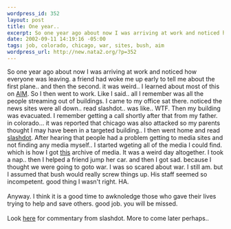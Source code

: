 ```yaml
--- 
wordpress_id: 352
layout: post
title: One year..
excerpt: So one year ago about now I was arriving at work and noticed how everyone was leaving. a friend had woke me up early to tell me about the first plane.. and then the second. it was weird.. I learned about most of this on AIM. So I then went to work. Like I said.. all I remember was all the people streaming out of buildings. I came to my office sat there. noticed th...
date: 2002-09-11 14:19:16 -05:00
tags: job, colorado, chicago, war, sites, bush, aim
wordpress_url: http://new.nata2.org/?p=352
---
```

So one year ago about now I was arriving at work and noticed how everyone was leaving. a friend had woke me up early to tell me about the first plane.. and then the second. it was weird.. I learned about most of this on <a href="http://www.aim.com">AIM</a>. So I then went to work. Like I said.. all I remember was all the people streaming out of buildings. I came to my office sat there. noticed the news sites were all down.. read slashdot.. was like.. WTF. Then my building was evacuated. I remember getting a call shortly after that from my father. in colorado... it was reported that chicago was also attacked so my parents thought I may have been in a targeted building.. I then went home and read <a href="http://slashdot.org/article.pl?sid=01/09/11/1547207">slashdot</a>. After hearing that people had a problem getting to media sites and not finding any media myself.. I started wgeting all of the media I could find. which is how I got <a href="http://nata2.info/?path=pictures%2Fmisc%2F09-11-2001">this</a> archive of media. It was a weird day altogether. I took a nap.. then I helped a friend jump her car. and then I got sad. because I thought we were going to goto war. I was so scared about war. I still am. but I assumed that bush would really screw things up. His staff seemed so incompetent. good thing I wasn't right. HA. <br/><br/>Anyway. I think it is a good time to awknoledge those who gave their lives trying to help and save others. good job. you will be missed. <br/><br/>Look <a href="http://slashdot.org/article.pl?sid=02/09/09/1318236&amp;mode=nested&amp;tid=103&amp;threshold=3">here</a> for commentary from slashdot. More to come later perhaps..
